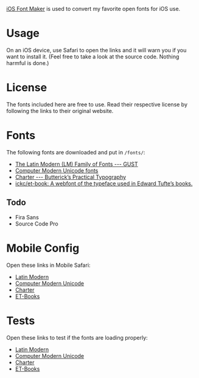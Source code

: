 ---
---

[iOS Font Maker](http://thehelpful.com/iosfonts/) is used to convert my favorite open fonts for iOS use.

# Usage #

On an iOS device, use Safari to open the links and it will warn you if you want to install it. (Feel free to take a look at the source code. Nothing harmful is done.)

# License #

The fonts included here are free to use. Read their respective license by following the links to their original website.

# Fonts #

The following fonts are downloaded and put in `/fonts/`:

- [The Latin Modern (LM) Family of Fonts --- GUST](http://www.gust.org.pl/projects/e-foundry/latin-modern)
- [Computer Modern Unicode fonts](http://cm-unicode.sourceforge.net/download.html)
- [Charter --- Butterick’s Practical Typography](http://practicaltypography.com/charter.html)  
- [ickc/et-book: A webfont of the typeface used in Edward Tufte’s books.](https://github.com/ickc/et-book)  

## Todo ##

- Fira Sans
- Source Code Pro

# Mobile Config #

Open these links in Mobile Safari:

- [Latin Modern](mobileconfig/latin-modern.mobileconfig)
- [Computer Modern Unicode](mobileconfig/cm-unicode.mobileconfig)
- [Charter](mobileconfig/charter.mobileconfig)
- [ET-Books](mobileconfig/et-book.mobileconfig)

# Tests #

Open these links to test if the fonts are loading properly:

- [Latin Modern](tests/test-lmodern.html)
- [Computer Modern Unicode](tests/test-cmunicode.html)
- [Charter](tests/test-charter.html)
- [ET-Books](tests/test-etbembo.html)